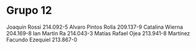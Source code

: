 # Grupo 12
Joaquin Rossi 214.092-5
Alvaro Pintos Rolla 209.137-9
Catalina Wierna 204.169-8
Ian Martin Ra 214.043-3
Matías Rafael Ojea 213.941-8
Martínez Facundo Ezequiel 213.867-0